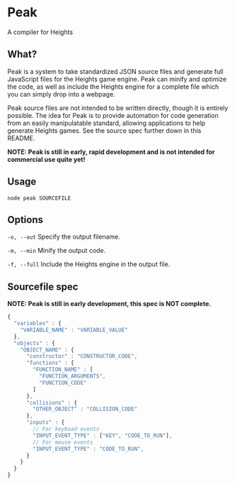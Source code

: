# Peak
A compiler for Heights

## What?

Peak is a system to take standardized JSON source files and generate full JavaScript files for the Heights game engine. Peak can minify and optimize the code, as well as include the Heights engine for a complete file which you can simply drop into a webpage.

Peak source files are not intended to be written directly, though it is entirely possible. The idea for Peak is to provide automation for code generation from an easily manipulatable standard, allowing applications to help generate Heights games. See the source spec further down in this README.

**NOTE: Peak is still in early, rapid development and is not intended for commercial use quite yet!**

## Usage
`node peak SOURCEFILE`

## Options
`-o, --out` Specify the output filename.

`-m, --min` Minify the output code.

`-f, --full` Include the Heights engine in the output file.

## Sourcefile spec
**NOTE: Peak is still in early development, this spec is NOT complete.**
```javascript
{
  "variables" : {
    "VARIABLE_NAME" : "VARIABLE_VALUE"
  },
  "objects" : {
    "OBJECT_NAME" : {
      "constructor" : "CONSTRUCTOR_CODE",
      "functions" : {
        "FUNCTION_NAME" : [
          "FUNCTION_ARGUMENTS",
          "FUNCTION_CODE"
        ]
      },
      "collisions" : {
        "OTHER_OBJECT" : "COLLISION_CODE"
      },
      "inputs" : {
        // For keyboad events
        "INPUT_EVENT_TYPE" : ["KEY", "CODE_TO_RUN"],
        // For mouse events
        "INPUT_EVENT_TYPE" : "CODE_TO_RUN",
      }
    }
  }
}
```
